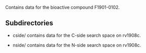 Contains data for the bioactive compound F1901-0102.

## Subdirectories

- cside/ contains data for the C-side search space on rv1908c.

- nside/ contains data for the N-side search space on rv1908c.

